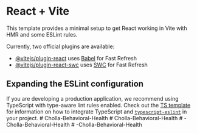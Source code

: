 # React + Vite

This template provides a minimal setup to get React working in Vite with HMR and some ESLint rules.

Currently, two official plugins are available:

- [@vitejs/plugin-react](https://github.com/vitejs/vite-plugin-react/blob/main/packages/plugin-react) uses [Babel](https://babeljs.io/) for Fast Refresh
- [@vitejs/plugin-react-swc](https://github.com/vitejs/vite-plugin-react/blob/main/packages/plugin-react-swc) uses [SWC](https://swc.rs/) for Fast Refresh

## Expanding the ESLint configuration

If you are developing a production application, we recommend using TypeScript with type-aware lint rules enabled. Check out the [TS template](https://github.com/vitejs/vite/tree/main/packages/create-vite/template-react-ts) for information on how to integrate TypeScript and [`typescript-eslint`](https://typescript-eslint.io) in your project.
#   C h o l l a - B e h a v i o r a l - H e a l t h  
 #   C h o l l a - B e h a v i o r a l - H e a l t h  
 #   - C h o l l a - B e h a v i o r a l - H e a l t h  
 #   - C h o l l a - B e h a v i o r a l - H e a l t h  
 